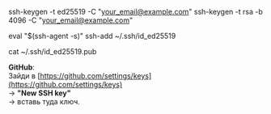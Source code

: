 ssh-keygen -t ed25519 -C "your_email@example.com"
ssh-keygen -t rsa -b 4096 -C "your_email@example.com"

eval "$(ssh-agent -s)"
ssh-add ~/.ssh/id_ed25519

cat ~/.ssh/id_ed25519.pub

**GitHub**:  
Зайди в [https://github.com/settings/keys](https://github.com/settings/keys)  
→ **"New SSH key"**  
→ вставь туда ключ.
